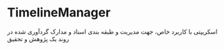 # TimelineManager
اسکریپتی با کاربرد خاص، جهت مدیریت و طبقه بندی اسناد و مدارک  گردآوری شده در روند یک پژوهش و تحقیق
